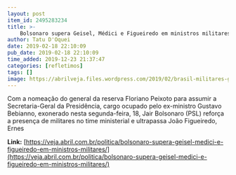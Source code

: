 ```yaml
---
layout: post
item_id: 2495283234
title: >-
    Bolsonaro supera Geisel, Médici e Figueiredo em ministros militares
author: Tatu D'Oquei
date: 2019-02-18 22:10:09
pub_date: 2019-02-18 22:10:09
time_added: 2019-12-23 21:37:47
categories: [refletimos]
tags: []
image: https://abrilveja.files.wordpress.com/2019/02/brasil-militares-governo-bolsonaro.jpg?quality=70&strip=info&w=680&h=453&crop=1
---
```


Com a nomeação do general da reserva Floriano Peixoto para assumir a Secretaria-Geral da Presidência, cargo ocupado pelo ex-ministro Gustavo Bebianno, exonerado nesta segunda-feira, 18, Jair Bolsonaro (PSL) reforça a presença de militares no time ministerial e ultrapassa João Figueiredo, Ernes

**Link:** [https://veja.abril.com.br/politica/bolsonaro-supera-geisel-medici-e-figueiredo-em-ministros-militares/](https://veja.abril.com.br/politica/bolsonaro-supera-geisel-medici-e-figueiredo-em-ministros-militares/)

